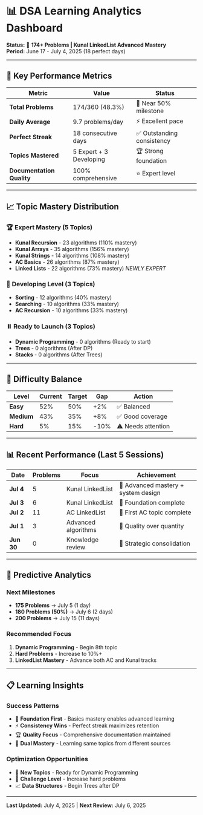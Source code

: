 # 📊 DSA Learning Analytics Dashboard

**Status:** 🎉 **174+ Problems | Kunal LinkedList Advanced Mastery**  
**Period:** June 17 - July 4, 2025 (18 perfect days)

---

## 🎯 Key Performance Metrics

| Metric | Value | Status |
|--------|-------|--------|
| **Total Problems** | 174/360 (48.3%) | 🎉 Near 50% milestone |
| **Daily Average** | 9.7 problems/day | ⚡ Excellent pace |
| **Perfect Streak** | 18 consecutive days | ✅ Outstanding consistency |
| **Topics Mastered** | 5 Expert + 3 Developing | 🏆 Strong foundation |
| **Documentation Quality** | 100% comprehensive | ⭐ Expert level |

---

## 📈 Topic Mastery Distribution

### 🏆 **Expert Mastery (5 Topics)**
- **Kunal Recursion** - 23 algorithms (110% mastery)
- **Kunal Arrays** - 35 algorithms (156% mastery)
- **Kunal Strings** - 14 algorithms (108% mastery)
- **AC Basics** - 26 algorithms (87% mastery)
- **Linked Lists** - 22 algorithms (73% mastery) *NEWLY EXPERT*

### 🔄 **Developing Level (3 Topics)**
- **Sorting** - 12 algorithms (40% mastery)
- **Searching** - 10 algorithms (33% mastery)
- **AC Recursion** - 10 algorithms (33% mastery)

### ⏸️ **Ready to Launch (3 Topics)**
- **Dynamic Programming** - 0 algorithms (Ready to start)
- **Trees** - 0 algorithms (After DP)
- **Stacks** - 0 algorithms (After Trees)

---

## 🎯 Difficulty Balance

| Level | Current | Target | Gap | Action |
|-------|---------|---------|-----|--------|
| **Easy** | 52% | 50% | +2% | ✅ Balanced |
| **Medium** | 43% | 35% | +8% | ✅ Good coverage |
| **Hard** | 5% | 15% | -10% | ⚠️ Needs attention |

---

## 📊 Recent Performance (Last 5 Sessions)

| Date | Problems | Focus | Achievement |
|------|----------|-------|-------------|
| **Jul 4** | 5 | Kunal LinkedList | 🎉 Advanced mastery + system design |
| **Jul 3** | 6 | Kunal LinkedList | 🎉 Foundation complete |
| **Jul 2** | 11 | AC LinkedList | 🎉 First AC topic complete |
| **Jul 1** | 3 | Advanced algorithms | 🎯 Quality over quantity |
| **Jun 30** | 0 | Knowledge review | 🧠 Strategic consolidation |

---

## 🚀 Predictive Analytics

### **Next Milestones**
- **175 Problems** → July 5 (1 day)
- **180 Problems (50%)** → July 6 (2 days)
- **200 Problems** → July 15 (11 days)

### **Recommended Focus**
1. **Dynamic Programming** - Begin 8th topic
2. **Hard Problems** - Increase to 10%+
3. **LinkedList Mastery** - Advance both AC and Kunal tracks

---

## 📋 Learning Insights

### **Success Patterns**
- 🎯 **Foundation First** - Basics mastery enables advanced learning
- ⚡ **Consistency Wins** - Perfect streak maximizes retention
- 🏆 **Quality Focus** - Comprehensive documentation maintained
- 🔄 **Dual Mastery** - Learning same topics from different sources

### **Optimization Opportunities**
- 🚀 **New Topics** - Ready for Dynamic Programming
- 🎯 **Challenge Level** - Increase hard problems
- 📈 **Data Structures** - Begin Trees after DP

---

**Last Updated:** July 4, 2025 | **Next Review:** July 6, 2025 